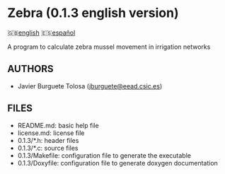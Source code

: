 Zebra (0.1.3 english version)
=============================

:uk:[english](README.md) :es:[español](README.es.md)

A program to calculate zebra mussel movement in irrigation networks

AUTHORS
-------

* Javier Burguete Tolosa (jburguete@eead.csic.es)

FILES
-----

* README.md: basic help file
* license.md: license file
* 0.1.3/\*.h: header files
* 0.1.3/\*.c: source files
* 0.1.3/Makefile: configuration file to generate the executable
* 0.1.3/Doxyfile: configuration file to generate doxygen documentation
